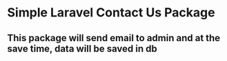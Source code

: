 # Simple Laravel Contact Us Package

## This package will send email to admin and at the save time, data will be saved in db